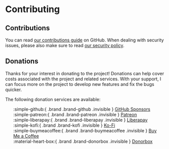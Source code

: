 # Contributing

<style>
.brands > ul { list-style: none !important; }
.brands > ul > li { margin-left: .1rem !important; }
.brand { padding-right: .4rem; }
.brand-patreon { color: #FF424D; }
.brand-liberapay { color: #F6C915; }
.brand-kofi { color: #FF5E5B; }
.brand-buymeacoffee { color: #FFDD00; }
.brand-donorbox { color: #056BBF; }
</style>

## Contributions

You can read [our contributions guide][link-contributing] on GitHub. When dealing with
security issues, please also make sure to read [our security policy][link-security].

[link-contributing]: https://github.com/filips123/PWAsForFirefox/blob/main/.github/CONTRIBUTING.md
[link-security]: https://github.com/filips123/PWAsForFirefox/blob/main/.github/SECURITY.md

## Donations

Thanks for your interest in donating to the project! Donations can help cover costs
associated with the project and related services. With your support, I can focus more
on the project to develop new features and fix the bugs quicker.

The following donation services are available:

<div class="brands" markdown>

* :simple-github:{ .brand .brand-github .invisible } [GitHub Sponsors](https://github.com/sponsors/filips123)
* :simple-patreon:{ .brand .brand-patreon .invisible } [Patreon](https://patreon.com/filips)
* :simple-liberapay:{ .brand .brand-liberapay .invisible } [Liberapay](https://liberapay.com/filips)
* :simple-kofi:{ .brand .brand-kofi .invisible } [Ko-Fi](https://ko-fi.com/filips)
* :simple-buymeacoffee:{ .brand .brand-buymeacoffee .invisible } [Buy Me a Coffee](https://www.buymeacoffee.com/filips)
* :material-heart-box:{ .brand .brand-donorbox .invisible } [Donorbox](https://donorbox.org/filips)

</div>
